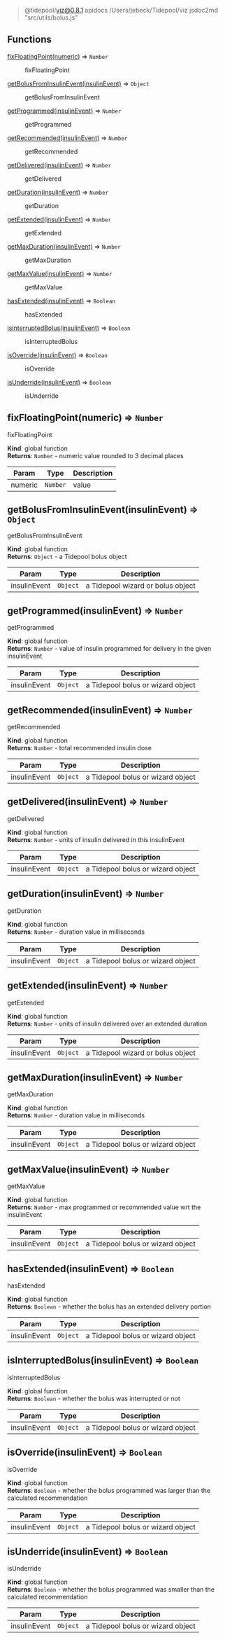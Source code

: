 
> @tidepool/viz@0.8.1 apidocs /Users/jebeck/Tidepool/viz
> jsdoc2md "src/utils/bolus.js"

## Functions

<dl>
<dt><a href="#fixFloatingPoint">fixFloatingPoint(numeric)</a> ⇒ <code>Number</code></dt>
<dd><p>fixFloatingPoint</p>
</dd>
<dt><a href="#getBolusFromInsulinEvent">getBolusFromInsulinEvent(insulinEvent)</a> ⇒ <code>Object</code></dt>
<dd><p>getBolusFromInsulinEvent</p>
</dd>
<dt><a href="#getProgrammed">getProgrammed(insulinEvent)</a> ⇒ <code>Number</code></dt>
<dd><p>getProgrammed</p>
</dd>
<dt><a href="#getRecommended">getRecommended(insulinEvent)</a> ⇒ <code>Number</code></dt>
<dd><p>getRecommended</p>
</dd>
<dt><a href="#getDelivered">getDelivered(insulinEvent)</a> ⇒ <code>Number</code></dt>
<dd><p>getDelivered</p>
</dd>
<dt><a href="#getDuration">getDuration(insulinEvent)</a> ⇒ <code>Number</code></dt>
<dd><p>getDuration</p>
</dd>
<dt><a href="#getExtended">getExtended(insulinEvent)</a> ⇒ <code>Number</code></dt>
<dd><p>getExtended</p>
</dd>
<dt><a href="#getMaxDuration">getMaxDuration(insulinEvent)</a> ⇒ <code>Number</code></dt>
<dd><p>getMaxDuration</p>
</dd>
<dt><a href="#getMaxValue">getMaxValue(insulinEvent)</a> ⇒ <code>Number</code></dt>
<dd><p>getMaxValue</p>
</dd>
<dt><a href="#hasExtended">hasExtended(insulinEvent)</a> ⇒ <code>Boolean</code></dt>
<dd><p>hasExtended</p>
</dd>
<dt><a href="#isInterruptedBolus">isInterruptedBolus(insulinEvent)</a> ⇒ <code>Boolean</code></dt>
<dd><p>isInterruptedBolus</p>
</dd>
<dt><a href="#isOverride">isOverride(insulinEvent)</a> ⇒ <code>Boolean</code></dt>
<dd><p>isOverride</p>
</dd>
<dt><a href="#isUnderride">isUnderride(insulinEvent)</a> ⇒ <code>Boolean</code></dt>
<dd><p>isUnderride</p>
</dd>
</dl>

<a name="fixFloatingPoint"></a>

## fixFloatingPoint(numeric) ⇒ <code>Number</code>
fixFloatingPoint

**Kind**: global function  
**Returns**: <code>Number</code> - numeric value rounded to 3 decimal places  

| Param | Type | Description |
| --- | --- | --- |
| numeric | <code>Number</code> | value |

<a name="getBolusFromInsulinEvent"></a>

## getBolusFromInsulinEvent(insulinEvent) ⇒ <code>Object</code>
getBolusFromInsulinEvent

**Kind**: global function  
**Returns**: <code>Object</code> - a Tidepool bolus object  

| Param | Type | Description |
| --- | --- | --- |
| insulinEvent | <code>Object</code> | a Tidepool wizard or bolus object |

<a name="getProgrammed"></a>

## getProgrammed(insulinEvent) ⇒ <code>Number</code>
getProgrammed

**Kind**: global function  
**Returns**: <code>Number</code> - value of insulin programmed for delivery in the given insulinEvent  

| Param | Type | Description |
| --- | --- | --- |
| insulinEvent | <code>Object</code> | a Tidepool bolus or wizard object |

<a name="getRecommended"></a>

## getRecommended(insulinEvent) ⇒ <code>Number</code>
getRecommended

**Kind**: global function  
**Returns**: <code>Number</code> - total recommended insulin dose  

| Param | Type | Description |
| --- | --- | --- |
| insulinEvent | <code>Object</code> | a Tidepool bolus or wizard object |

<a name="getDelivered"></a>

## getDelivered(insulinEvent) ⇒ <code>Number</code>
getDelivered

**Kind**: global function  
**Returns**: <code>Number</code> - units of insulin delivered in this insulinEvent  

| Param | Type | Description |
| --- | --- | --- |
| insulinEvent | <code>Object</code> | a Tidepool bolus or wizard object |

<a name="getDuration"></a>

## getDuration(insulinEvent) ⇒ <code>Number</code>
getDuration

**Kind**: global function  
**Returns**: <code>Number</code> - duration value in milliseconds  

| Param | Type | Description |
| --- | --- | --- |
| insulinEvent | <code>Object</code> | a Tidepool bolus or wizard object |

<a name="getExtended"></a>

## getExtended(insulinEvent) ⇒ <code>Number</code>
getExtended

**Kind**: global function  
**Returns**: <code>Number</code> - units of insulin delivered over an extended duration  

| Param | Type | Description |
| --- | --- | --- |
| insulinEvent | <code>Object</code> | a Tidepool wizard or bolus object |

<a name="getMaxDuration"></a>

## getMaxDuration(insulinEvent) ⇒ <code>Number</code>
getMaxDuration

**Kind**: global function  
**Returns**: <code>Number</code> - duration value in milliseconds  

| Param | Type | Description |
| --- | --- | --- |
| insulinEvent | <code>Object</code> | a Tidepool bolus or wizard object |

<a name="getMaxValue"></a>

## getMaxValue(insulinEvent) ⇒ <code>Number</code>
getMaxValue

**Kind**: global function  
**Returns**: <code>Number</code> - max programmed or recommended value wrt the insulinEvent  

| Param | Type | Description |
| --- | --- | --- |
| insulinEvent | <code>Object</code> | a Tidepool bolus or wizard object |

<a name="hasExtended"></a>

## hasExtended(insulinEvent) ⇒ <code>Boolean</code>
hasExtended

**Kind**: global function  
**Returns**: <code>Boolean</code> - whether the bolus has an extended delivery portion  

| Param | Type | Description |
| --- | --- | --- |
| insulinEvent | <code>Object</code> | a Tidepool bolus or wizard object |

<a name="isInterruptedBolus"></a>

## isInterruptedBolus(insulinEvent) ⇒ <code>Boolean</code>
isInterruptedBolus

**Kind**: global function  
**Returns**: <code>Boolean</code> - whether the bolus was interrupted or not  

| Param | Type | Description |
| --- | --- | --- |
| insulinEvent | <code>Object</code> | a Tidepool bolus or wizard object |

<a name="isOverride"></a>

## isOverride(insulinEvent) ⇒ <code>Boolean</code>
isOverride

**Kind**: global function  
**Returns**: <code>Boolean</code> - whether the bolus programmed was larger than the calculated recommendation  

| Param | Type | Description |
| --- | --- | --- |
| insulinEvent | <code>Object</code> | a Tidepool bolus or wizard object |

<a name="isUnderride"></a>

## isUnderride(insulinEvent) ⇒ <code>Boolean</code>
isUnderride

**Kind**: global function  
**Returns**: <code>Boolean</code> - whether the bolus programmed was smaller than the calculated recommendation  

| Param | Type | Description |
| --- | --- | --- |
| insulinEvent | <code>Object</code> | a Tidepool bolus or wizard object |

